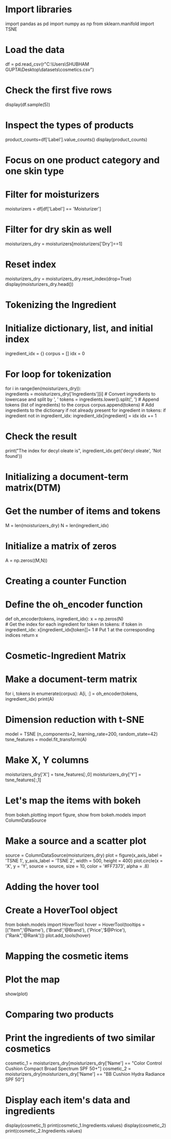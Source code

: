 # Import libraries
import pandas as pd
import numpy as np
from sklearn.manifold import TSNE

# Load the data
df = pd.read_csv(r"C:\Users\SHUBHAM GUPTA\Desktop\datasets\cosmetics.csv")

# Check the first five rows 
display(df.sample(5))

# Inspect the types of products
product_counts=df['Label'].value_counts()
display(product_counts)

# Focus on one product category and one skin type
# Filter for moisturizers
moisturizers = df[df['Label'] == 'Moisturizer']

# Filter for dry skin as well
moisturizers_dry = moisturizers[moisturizers['Dry']==1]

# Reset index
moisturizers_dry = moisturizers_dry.reset_index(drop=True)
display(moisturizers_dry.head())

# Tokenizing the Ingredient
# Initialize dictionary, list, and initial index
ingredient_idx = {}
corpus = []
idx = 0

# For loop for tokenization
for i in range(len(moisturizers_dry)):    
    ingredients = moisturizers_dry['Ingredients'][i]
    # Convert ingredients to lowercase and split by ', '
    tokens = ingredients.lower().split(', ')
    # Append tokens (list of ingredients) to the corpus
    corpus.append(tokens) 
    # Add ingredients to the dictionary if not already present
    for ingredient in tokens:
        if ingredient not in ingredient_idx:
            ingredient_idx[ingredient] = idx
            idx += 1
            
# Check the result 
print("The index for decyl oleate is", ingredient_idx.get('decyl oleate', 'Not found'))

# Initializing a document-term matrix(DTM)
# Get the number of items and tokens 
M = len(moisturizers_dry)
N = len(ingredient_idx)

# Initialize a matrix of zeros
A = np.zeros((M,N))

# Creating a counter Function
# Define the oh_encoder function
def oh_encoder(tokens, ingredient_idx):
    x = np.zeros(N)    
     # Get the index for each ingredient
    for token in tokens:
        if token in ingredient_idx:
            x[ingredient_idx[token]]= 1
        # Put 1 at the corresponding indices
    return x

# Cosmetic-Ingredient Matrix
# Make a document-term matrix

for i, tokens in enumerate(corpus):
    A[i, :] = oh_encoder(tokens, ingredient_idx)
print(A)


# Dimension reduction with t-SNE
model = TSNE (n_components=2, learning_rate=200, random_state=42)
tsne_features = model.fit_transform(A)

# Make X, Y columns 
moisturizers_dry['X'] = tsne_features[:,0]
moisturizers_dry['Y'] = tsne_features[:,1]

# Let's map the items with bokeh
from bokeh.plotting import figure, show
from bokeh.models import ColumnDataSource 

# Make a source and a scatter plot  
source = ColumnDataSource(moisturizers_dry)
plot = figure(x_axis_label = 'TSNE 1', 
              y_axis_label = 'TSNE 2', 
              width = 500, height = 400)
plot.circle(x = 'X', 
    y = 'Y', 
    source = source, 
    size = 10, color = '#FF7373', alpha = .8)

# Adding the hover tool
# Create a HoverTool object
from bokeh.models import HoverTool
hover = HoverTool(tooltips = [("Item",'@Name'),
                              ('Brand','@Brand'),
                              ('Price','$@Price'),
                              ("Rank",'@Rank')])
plot.add_tools(hover)

# Mapping the cosmetic items
# Plot the map
show(plot)

# Comparing two products
# Print the ingredients of two similar cosmetics
cosmetic_1 = moisturizers_dry[moisturizers_dry['Name'] == "Color Control Cushion Compact Broad Spectrum SPF 50+"]
cosmetic_2 = moisturizers_dry[moisturizers_dry['Name'] == "BB Cushion Hydra Radiance SPF 50"]

# Display each item's data and ingredients
display(cosmetic_1)
print(cosmetic_1.Ingredients.values)
display(cosmetic_2)
print(cosmetic_2.Ingredients.values)
